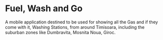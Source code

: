 # Fuel, Wash and Go
A mobile application destined to be used for showing all the Gas and if they come with it, Washing Stations, from around Timisoara, including the suburban zones like Dumbravita, Mosnita Noua, Giroc.
